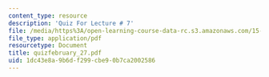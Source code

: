 ```yaml
---
content_type: resource
description: 'Quiz For Lecture # 7'
file: /media/https%3A/open-learning-course-data-rc.s3.amazonaws.com/15-433-investments-spring-2003/1dc43e8a9b6df299cbe90b7ca2002586_quizfebruary_27.pdf
file_type: application/pdf
resourcetype: Document
title: quizfebruary_27.pdf
uid: 1dc43e8a-9b6d-f299-cbe9-0b7ca2002586
---
```

